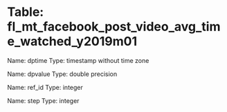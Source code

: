 Table: fl_mt_facebook_post_video_avg_time_watched_y2019m01
==========================================================

Name: dptime
Type: timestamp without time zone

Name: dpvalue
Type: double precision

Name: ref_id
Type: integer

Name: step
Type: integer

